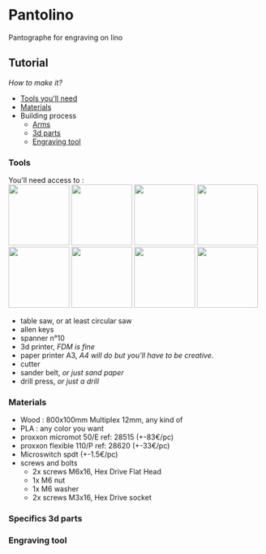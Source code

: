 # Pantolino
Pantographe for engraving on lino
## Tutorial
*How to make it?*

- [Tools you'll need](#tools)
- [Materials](#mat)
- Building process
  - [Arms](/03BXL/pantolino-tuto-arms.md)
  - [3d parts](/03BXL/pantolino-tuto-3d.md)
  - [Engraving tool](#engraving)



### Tools
You'll need access to :  
<img src="https://user-images.githubusercontent.com/12049360/30107419-009d19a0-92ff-11e7-882b-a74c00e651f5.png" height="120"></img> <img src="https://user-images.githubusercontent.com/12049360/30107333-b748dc9e-92fe-11e7-82d6-d22c34b4dfdd.png" height="120"></img> <img src="https://user-images.githubusercontent.com/12049360/30107576-785f23f2-92ff-11e7-9269-c169eb60c5e9.png" height="120"></img> <img src="https://user-images.githubusercontent.com/12049360/30107924-96967ba8-9300-11e7-9472-1e6d74e82ead.png" height="120"></img> <img src="https://user-images.githubusercontent.com/12049360/30108100-46382552-9301-11e7-8c3a-44a3ad884c9a.png" height="120"></img> <img src="https://user-images.githubusercontent.com/12049360/30108088-31f16284-9301-11e7-942a-5d5ea8d411cc.png" height="120"></img> <img src="https://user-images.githubusercontent.com/12049360/30108162-8a0472cc-9301-11e7-8585-e063e4eca09d.png" height="120"></img> <img src="https://user-images.githubusercontent.com/12049360/30111943-eb94a1d4-930f-11e7-94d7-00988aa820c8.png" height="120"></img>

- table saw, or at least circular saw  
- allen keys  
- spanner n°10
- 3d printer, *FDM is fine*
- paper printer A3, *A4 will do but you'll have to be creative.*
- cutter
- sander belt, *or just sand paper*
- drill press, *or just a drill*

<a name="mat"/>

### Materials

- Wood : 800x100mm Multiplex 12mm, any kind of
- PLA : any color you want
- proxxon micromot 50/E ref: 28515 (+-83€/pc)
- proxxon flexible 110/P ref: 28620 (+-33€/pc)
- Microswitch spdt (+-1.5€/pc)
- screws and bolts
  - 2x screws M6x16, Hex Drive Flat Head
  - 1x M6 nut
  - 1x M6 washer
  - 2x screws M3x16, Hex Drive socket

<a name="parts"/>

### Specifics 3d parts

<a name="engraving"/>

### Engraving tool

